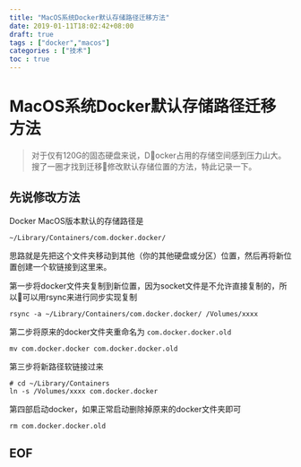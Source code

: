 ```yaml
---
title: "MacOS系统Docker默认存储路径迁移方法"
date: 2019-01-11T18:02:42+08:00
draft: true
tags : ["docker","macos"]
categories : ["技术"]
toc : true
---
```


MacOS系统Docker默认存储路径迁移方法
===
> 对于仅有120G的固态硬盘来说，Docker占用的存储空间感到压力山大。搜了一圈才找到迁移修改默认存储位置的方法，特此记录一下。


## 先说修改方法
Docker MacOS版本默认的存储路径是
```
~/Library/Containers/com.docker.docker/
```
思路就是先把这个文件夹移动到其他（你的其他硬盘或分区）位置，然后再将新位置创建一个软链接到这里来。
 
第一步将docker文件夹复制到新位置，因为socket文件是不允许直接复制的，所以可以用rsync来进行同步实现复制
```
rsync -a ~/Library/Containers/com.docker.docker/ /Volumes/xxxx 
```

第二步将原来的docker文件夹重命名为 `com.docker.docker.old`
```
mv com.docker.docker com.docker.docker.old
```

第三步将新路径软链接过来
```
# cd ~/Library/Containers
ln -s /Volumes/xxxx com.docker.docker
```

第四部启动docker，如果正常启动删除掉原来的docker文件夹即可
```
rm com.docker.docker.old
```

## EOF